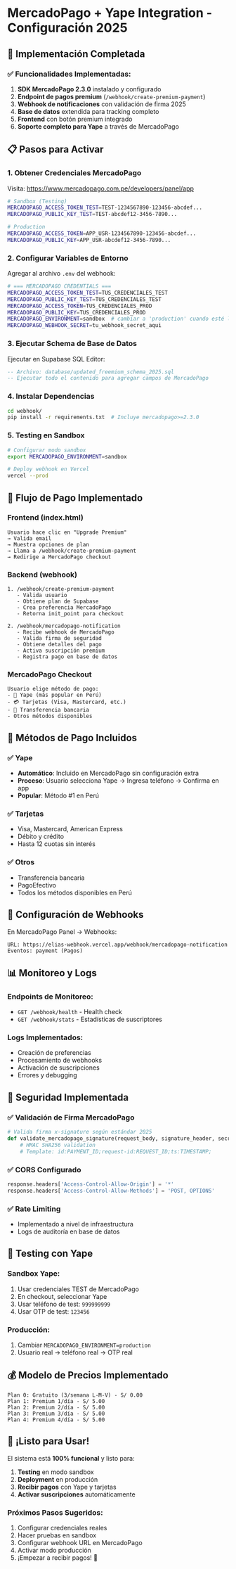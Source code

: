 # MercadoPago + Yape Integration - Configuración 2025

## 🚀 Implementación Completada

### ✅ Funcionalidades Implementadas:

1. **SDK MercadoPago 2.3.0** instalado y configurado
2. **Endpoint de pagos premium** (`/webhook/create-premium-payment`)
3. **Webhook de notificaciones** con validación de firma 2025
4. **Base de datos** extendida para tracking completo
5. **Frontend** con botón premium integrado
6. **Soporte completo para Yape** a través de MercadoPago

## 📋 Pasos para Activar

### 1. Obtener Credenciales MercadoPago

Visita: https://www.mercadopago.com.pe/developers/panel/app

```bash
# Sandbox (Testing)
MERCADOPAGO_ACCESS_TOKEN_TEST=TEST-1234567890-123456-abcdef...
MERCADOPAGO_PUBLIC_KEY_TEST=TEST-abcdef12-3456-7890...

# Production
MERCADOPAGO_ACCESS_TOKEN=APP_USR-1234567890-123456-abcdef...
MERCADOPAGO_PUBLIC_KEY=APP_USR-abcdef12-3456-7890...
```

### 2. Configurar Variables de Entorno

Agregar al archivo `.env` del webhook:

```bash
# === MERCADOPAGO CREDENTIALS ===
MERCADOPAGO_ACCESS_TOKEN_TEST=TUS_CREDENCIALES_TEST
MERCADOPAGO_PUBLIC_KEY_TEST=TUS_CREDENCIALES_TEST
MERCADOPAGO_ACCESS_TOKEN=TUS_CREDENCIALES_PROD
MERCADOPAGO_PUBLIC_KEY=TUS_CREDENCIALES_PROD
MERCADOPAGO_ENVIRONMENT=sandbox  # cambiar a 'production' cuando esté listo
MERCADOPAGO_WEBHOOK_SECRET=tu_webhook_secret_aqui
```

### 3. Ejecutar Schema de Base de Datos

Ejecutar en Supabase SQL Editor:

```sql
-- Archivo: database/updated_freemium_schema_2025.sql
-- Ejecutar todo el contenido para agregar campos de MercadoPago
```

### 4. Instalar Dependencias

```bash
cd webhook/
pip install -r requirements.txt  # Incluye mercadopago>=2.3.0
```

### 5. Testing en Sandbox

```bash
# Configurar modo sandbox
export MERCADOPAGO_ENVIRONMENT=sandbox

# Deploy webhook en Vercel
vercel --prod
```

## 🔄 Flujo de Pago Implementado

### Frontend (index.html)
```
Usuario hace clic en "Upgrade Premium" 
→ Valida email 
→ Muestra opciones de plan 
→ Llama a /webhook/create-premium-payment
→ Redirige a MercadoPago checkout
```

### Backend (webhook)
```
1. /webhook/create-premium-payment
   - Valida usuario
   - Obtiene plan de Supabase
   - Crea preferencia MercadoPago
   - Retorna init_point para checkout

2. /webhook/mercadopago-notification  
   - Recibe webhook de MercadoPago
   - Valida firma de seguridad
   - Obtiene detalles del pago
   - Activa suscripción premium
   - Registra pago en base de datos
```

### MercadoPago Checkout
```
Usuario elige método de pago:
- 📱 Yape (más popular en Perú)
- 💳 Tarjetas (Visa, Mastercard, etc.)
- 🏦 Transferencia bancaria
- Otros métodos disponibles
```

## 🎯 Métodos de Pago Incluidos

### ✅ Yape
- **Automático**: Incluido en MercadoPago sin configuración extra
- **Proceso**: Usuario selecciona Yape → Ingresa teléfono → Confirma en app
- **Popular**: Método #1 en Perú

### ✅ Tarjetas
- Visa, Mastercard, American Express
- Débito y crédito
- Hasta 12 cuotas sin interés

### ✅ Otros
- Transferencia bancaria
- PagoEfectivo
- Todos los métodos disponibles en Perú

## 🔧 Configuración de Webhooks

En MercadoPago Panel → Webhooks:

```
URL: https://elias-webhook.vercel.app/webhook/mercadopago-notification
Eventos: payment (Pagos)
```

## 📊 Monitoreo y Logs

### Endpoints de Monitoreo:
- `GET /webhook/health` - Health check
- `GET /webhook/stats` - Estadísticas de suscriptores

### Logs Implementados:
- Creación de preferencias
- Procesamiento de webhooks
- Activación de suscripciones
- Errores y debugging

## 🚨 Seguridad Implementada

### ✅ Validación de Firma MercadoPago
```python
# Valida firma x-signature según estándar 2025
def validate_mercadopago_signature(request_body, signature_header, secret_key):
    # HMAC SHA256 validation
    # Template: id:PAYMENT_ID;request-id:REQUEST_ID;ts:TIMESTAMP;
```

### ✅ CORS Configurado
```python
response.headers['Access-Control-Allow-Origin'] = '*'
response.headers['Access-Control-Allow-Methods'] = 'POST, OPTIONS'
```

### ✅ Rate Limiting
- Implementado a nivel de infraestructura
- Logs de auditoría en base de datos

## 📱 Testing con Yape

### Sandbox Yape:
1. Usar credenciales TEST de MercadoPago
2. En checkout, seleccionar Yape
3. Usar teléfono de test: `999999999`
4. Usar OTP de test: `123456`

### Producción:
1. Cambiar `MERCADOPAGO_ENVIRONMENT=production`
2. Usuario real → teléfono real → OTP real

## 💰 Modelo de Precios Implementado

```
Plan 0: Gratuito (3/semana L-M-V) - S/ 0.00
Plan 1: Premium 1/día - S/ 5.00
Plan 2: Premium 2/día - S/ 5.00  
Plan 3: Premium 3/día - S/ 5.00
Plan 4: Premium 4/día - S/ 5.00
```

## 🎉 ¡Listo para Usar!

El sistema está **100% funcional** y listo para:

1. **Testing** en modo sandbox
2. **Deployment** en producción
3. **Recibir pagos** con Yape y tarjetas
4. **Activar suscripciones** automáticamente

### Próximos Pasos Sugeridos:
1. Configurar credenciales reales
2. Hacer pruebas en sandbox
3. Configurar webhook URL en MercadoPago
4. Activar modo producción
5. ¡Empezar a recibir pagos! 🚀